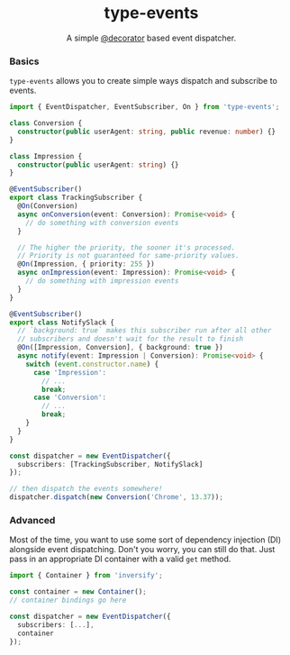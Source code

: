 <h1 align="center" style="border-bottom: none;">type-events</h1>
<p align="center">
    A simple <a href="https://www.typescriptlang.org/docs/handbook/decorators.html">@decorator</a> based event dispatcher.
</p>

### Basics

`type-events` allows you to create simple ways dispatch and subscribe to events.

```typescript
import { EventDispatcher, EventSubscriber, On } from 'type-events';

class Conversion {
  constructor(public userAgent: string, public revenue: number) {}
}

class Impression {
  constructor(public userAgent: string) {}
}

@EventSubscriber()
export class TrackingSubscriber {
  @On(Conversion)
  async onConversion(event: Conversion): Promise<void> {
    // do something with conversion events
  }

  // The higher the priority, the sooner it's processed.
  // Priority is not guaranteed for same-priority values.
  @On(Impression, { priority: 255 })
  async onImpression(event: Impression): Promise<void> {
    // do something with impression events
  }
}

@EventSubscriber()
export class NotifySlack {
  // `background: true` makes this subscriber run after all other
  // subscribers and doesn't wait for the result to finish
  @On([Impression, Conversion], { background: true })
  async notify(event: Impression | Conversion): Promise<void> {
    switch (event.constructor.name) {
      case 'Impression':
        // ...
        break;
      case 'Conversion':
        // ...
        break;
    }
  }
}

const dispatcher = new EventDispatcher({
  subscribers: [TrackingSubscriber, NotifySlack]
});

// then dispatch the events somewhere!
dispatcher.dispatch(new Conversion('Chrome', 13.37));
```

### Advanced

Most of the time, you want to use some sort of dependency injection (DI) alongside event dispatching. Don't you worry, you can still do that.
Just pass in an appropriate DI container with a valid `get` method.

```typescript
import { Container } from 'inversify';

const container = new Container();
// container bindings go here

const dispatcher = new EventDispatcher({
  subscribers: [...],
  container
});
```
